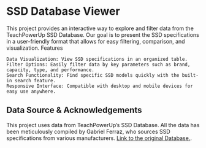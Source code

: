 # SSD Database Viewer

This project provides an interactive way to explore and filter data from the TeachPowerUp SSD Database. Our goal is to present the SSD specifications in a user-friendly format that allows for easy filtering, comparison, and visualization.
Features

    Data Visualization: View SSD specifications in an organized table.
    Filter Options: Easily filter data by key parameters such as brand, capacity, type, and performance.
    Search Functionality: Find specific SSD models quickly with the built-in search feature.
    Responsive Interface: Compatible with desktop and mobile devices for easy use anywhere.

## Data Source & Acknowledgements

This project uses data from TeachPowerUp’s SSD Database. All the data has been meticulously compiled by Gabriel Ferraz, who sources SSD specifications from various manufacturers. [Link to the original Database.](https://www.techpowerup.com/ssd-specs/).
